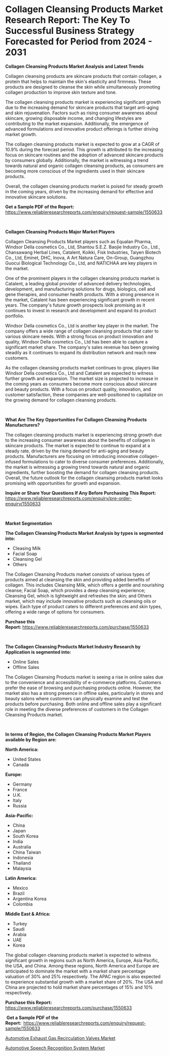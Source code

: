 <p><h1>Collagen Cleansing Products Market Research Report: The Key To Successful Business Strategy Forecasted for Period from 2024 - 2031</h1></p><p><strong>Collagen Cleansing Products Market Analysis and Latest Trends</strong></p>
<p><p>Collagen cleansing products are skincare products that contain collagen, a protein that helps to maintain the skin's elasticity and firmness. These products are designed to cleanse the skin while simultaneously promoting collagen production to improve skin texture and tone.</p><p>The collagen cleansing products market is experiencing significant growth due to the increasing demand for skincare products that target anti-aging and skin rejuvenation. Factors such as rising consumer awareness about skincare, growing disposable income, and changing lifestyles are contributing to the market expansion. Additionally, the emergence of advanced formulations and innovative product offerings is further driving market growth.</p><p>The collagen cleansing products market is expected to grow at a CAGR of 10.9% during the forecast period. This growth is attributed to the increasing focus on skincare routines and the adoption of advanced skincare products by consumers globally. Additionally, the market is witnessing a trend towards natural and organic collagen cleansing products, as consumers are becoming more conscious of the ingredients used in their skincare products.</p><p>Overall, the collagen cleansing products market is poised for steady growth in the coming years, driven by the increasing demand for effective and innovative skincare solutions.</p></p>
<p><strong>Get a Sample PDF of the Report:&nbsp;</strong> <a href="https://www.reliableresearchreports.com/enquiry/request-sample/1550633">https://www.reliableresearchreports.com/enquiry/request-sample/1550633</a></p>
<p>&nbsp;</p>
<p><strong>Collagen Cleansing Products Major Market Players</strong></p>
<p><p>Collagen Cleansing Products Market players such as Equalan Pharma, Windsor Della cosmetics Co., Ltd, Shantou S.E.Z. Baojie Industry Co., Ltd., Chansawang Herbal Lines, Catalent, Koikki, Fisk Industries, Taiyen Biotech Co., Ltd, Eminet, DHC, Inova, A Art Natura Care, On-Group, Guangzhou Guocui Biological Technology Co., Ltd, and NATICHAA are key players in the market.</p><p>One of the prominent players in the collagen cleansing products market is Catalent, a leading global provider of advanced delivery technologies, development, and manufacturing solutions for drugs, biologics, cell and gene therapies, and consumer health products. With a strong presence in the market, Catalent has been experiencing significant growth in recent years. The company's future growth prospects look promising as it continues to invest in research and development and expand its product portfolio.</p><p>Windsor Della cosmetics Co., Ltd is another key player in the market. The company offers a wide range of collagen cleansing products that cater to various skincare needs. With a strong focus on product innovation and quality, Windsor Della cosmetics Co., Ltd has been able to capture a significant market share. The company's sales revenue has been growing steadily as it continues to expand its distribution network and reach new customers.</p><p>As the collagen cleansing products market continues to grow, players like Windsor Della cosmetics Co., Ltd and Catalent are expected to witness further growth and expansion. The market size is projected to increase in the coming years as consumers become more conscious about skincare and beauty products. With a focus on product quality, innovation, and customer satisfaction, these companies are well-positioned to capitalize on the growing demand for collagen cleansing products.</p></p>
<p>&nbsp;</p>
<p><strong>What Are The Key Opportunities For Collagen Cleansing Products Manufacturers?</strong></p>
<p><p>The collagen cleansing products market is experiencing strong growth due to the increasing consumer awareness about the benefits of collagen in skincare products. The market is expected to continue to expand at a steady rate, driven by the rising demand for anti-aging and beauty products. Manufacturers are focusing on introducing innovative collagen-infused formulations to cater to diverse consumer preferences. Additionally, the market is witnessing a growing trend towards natural and organic ingredients, further boosting the demand for collagen cleansing products. Overall, the future outlook for the collagen cleansing products market looks promising with opportunities for growth and expansion.</p></p>
<p><strong>Inquire or Share Your Questions If Any Before Purchasing This Report:</strong> <a href="https://www.reliableresearchreports.com/enquiry/pre-order-enquiry/1550633">https://www.reliableresearchreports.com/enquiry/pre-order-enquiry/1550633</a></p>
<p>&nbsp;</p>
<p><strong>Market Segmentation</strong></p>
<p><strong>The Collagen Cleansing Products Market Analysis by types is segmented into:</strong></p>
<p><ul><li>Cleasing Milk</li><li>Facial Soap</li><li>Cleansing Gel</li><li>Others</li></ul></p>
<p><p>The Collagen Cleansing Products market consists of various types of products aimed at cleansing the skin and providing added benefits of collagen. This includes Cleansing Milk, which offers a gentle and nourishing cleanse; Facial Soap, which provides a deep cleansing experience; Cleansing Gel, which is lightweight and refreshes the skin; and Others market, which may include innovative products such as cleansing oils or wipes. Each type of product caters to different preferences and skin types, offering a wide range of options for consumers.</p></p>
<p><strong>Purchase this Report:&nbsp;</strong><a href="https://www.reliableresearchreports.com/purchase/1550633">https://www.reliableresearchreports.com/purchase/1550633</a></p>
<p>&nbsp;</p>
<p><strong>The Collagen Cleansing Products Market Industry Research by Application is segmented into:</strong></p>
<p><ul><li>Online Sales</li><li>Offline Sales</li></ul></p>
<p><p>The Collagen Cleansing Products market is seeing a rise in online sales due to the convenience and accessibility of e-commerce platforms. Customers prefer the ease of browsing and purchasing products online. However, the market also has a strong presence in offline sales, particularly in stores and beauty salons where customers can physically examine and test the products before purchasing. Both online and offline sales play a significant role in meeting the diverse preferences of customers in the Collagen Cleansing Products market.</p></p>
<p>&nbsp;</p>
<p><strong>In terms of Region, the Collagen Cleansing Products Market Players available by Region are:</strong></p>
<p>
    <p> <strong> North America: </strong>
        <ul>
            <li>United States</li>
            <li>Canada</li>
        </ul>
        </p> 
    <p> <strong> Europe: </strong>
        <ul>
            <li>Germany</li>
            <li>France</li>
            <li>U.K.</li>
            <li>Italy</li>
            <li>Russia</li>
        </ul>
        </p> 
    <p> <strong> Asia-Pacific: </strong>
        <ul>
            <li>China</li>
            <li>Japan</li>
            <li>South Korea</li>
            <li>India</li>
            <li>Australia</li>
            <li>China Taiwan</li>
            <li>Indonesia</li>
            <li>Thailand</li>
            <li>Malaysia</li>
        </ul>
        </p> 
    <p> <strong> Latin America: </strong>
        <ul>
            <li>Mexico</li>
            <li>Brazil</li>
            <li>Argentina Korea</li>
            <li>Colombia</li>
        </ul>
        </p> 
    <p> <strong> Middle East & Africa: </strong>
        <ul>
            <li>Turkey</li>
            <li>Saudi</li>
            <li>Arabia</li>
            <li>UAE</li>
            <li>Korea</li>
        </ul>
    </p>
    </p>
<p><p>The global collagen cleansing products market is expected to witness significant growth in regions such as North America, Europe, Asia Pacific, the USA, and China. Among these regions, North America and Europe are anticipated to dominate the market with a market share percentage valuation of 30% and 25% respectively. The APAC region is also expected to experience substantial growth with a market share of 20%. The USA and China are projected to hold market share percentages of 15% and 10% respectively.</p></p>
<p><strong>Purchase this Report: </strong><a href="https://www.reliableresearchreports.com/purchase/1550633">https://www.reliableresearchreports.com/purchase/1550633</a></p>
<p>&nbsp;<strong>Get a Sample PDF of the Report:&nbsp;&nbsp;</strong><a href="https://www.reliableresearchreports.com/enquiry/request-sample/1550633">https://www.reliableresearchreports.com/enquiry/request-sample/1550633</a></p>
<p><strong></strong></p>
<p><p><a href="https://noble-drawer-34c.notion.site/Automotive-Exhaust-Gas-Recirculation-Valves-Market-Size-Furnishes-Valuable-Information-Encompassing--27cd483f5a714880a8a66f41da327724">Automotive Exhaust Gas Recirculation Valves Market</a></p><p><a href="https://iodized-pantydraco-05c.notion.site/Automotive-Speech-Recognition-System-Market-Size-Market-Share-and-Global-Market-Analysis-Report-20-2c29f6d2b74344efab92f9207fef729e">Automotive Speech Recognition System Market</a></p></p>